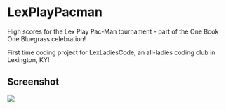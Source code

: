 # LexPlayPacman

High scores for the Lex Play Pac-Man tournament - part of the One Book One Bluegrass celebration!

First time coding project for LexLadiesCode, an all-ladies coding club in Lexington, KY!

## Screenshot

![](http://github.com/eliriveire/lexplaypacman/raw/master/screenshot.png)
